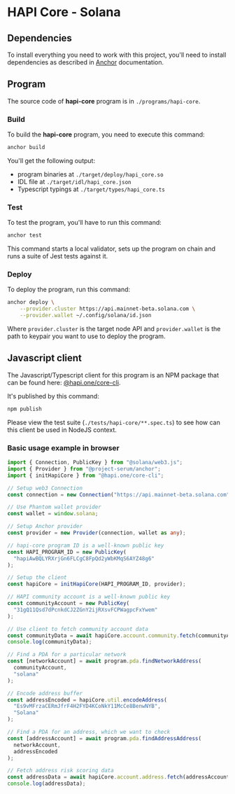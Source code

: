 # HAPI Core - Solana

## Dependencies

To install everything you need to work with this project, you'll need to install dependencies as described in [Anchor](https://www.anchor-lang.com/docs/installation) documentation.

## Program

The source code of **hapi-core** program is in `./programs/hapi-core`.

### Build

To build the **hapi-core** program, you need to execute this command:

```sh
anchor build
```

You'll get the following output:

- program binaries at `./target/deploy/hapi_core.so`
- IDL file at `./target/idl/hapi_core.json`
- Typescript typings at `./target/types/hapi_core.ts`

### Test

To test the program, you'll have to run this command:

```sh
anchor test
```

This command starts a local validator, sets up the program on chain and runs a suite of Jest tests against it.

### Deploy

To deploy the program, run this command:

```sh
anchor deploy \
    --provider.cluster https://api.mainnet-beta.solana.com \
    --provider.wallet ~/.config/solana/id.json
```

Where `provider.cluster` is the target node API and `provider.wallet` is the path to keypair you want to use to deploy the program.

## Javascript client

The Javascript/Typescript client for this program is an NPM package that can be found here: [@hapi.one/core-cli](https://www.npmjs.com/package/@hapi.one/core-cli).

It's published by this command:

```sh
npm publish
```

Please view the test suite (`./tests/hapi-core/**.spec.ts`) to see how can this client be used in NodeJS context.

### Basic usage example in browser

```typescript
import { Connection, PublicKey } from "@solana/web3.js";
import { Provider } from "@project-serum/anchor";
import { initHapiCore } from "@hapi.one/core-cli";

// Setup web3 Connection
const connection = new Connection("https://api.mainnet-beta.solana.com");

// Use Phantom wallet provider
const wallet = window.solana;

// Setup Anchor provider
const provider = new Provider(connection, wallet as any);

// hapi-core program ID is a well-known public key
const HAPI_PROGRAM_ID = new PublicKey(
  "hapiAwBQLYRXrjGn6FLCgC8FpQd2yWbKMqS6AYZ48g6"
);

// Setup the client
const hapiCore = initHapiCore(HAPI_PROGRAM_ID, provider);

// HAPI community account is a well-known public key
const communityAccount = new PublicKey(
  "31gQ11Qsd7dPcnkdCJ2ZGnY2ijRXsvFCPWagpcFxYwem"
);

// Use client to fetch community account data
const communityData = await hapiCore.account.community.fetch(communityAccount);
console.log(communityData);

// Find a PDA for a particular network
const [networkAccount] = await program.pda.findNetworkAddress(
  communityAccount,
  "solana"
);

// Encode address buffer
const addressEncoded = hapiCore.util.encodeAddress(
  "Es9vMFrzaCERmJfrF4H2FYD4KCoNkY11McCe8BenwNYB",
  "Solana"
);

// Find a PDA for an address, which we want to check
const [addressAccount] = await program.pda.findAddressAddress(
  networkAccount,
  addressEncoded
);

// Fetch address risk scoring data
const addressData = await hapiCore.account.address.fetch(addressAccount);
console.log(addressData);
```
